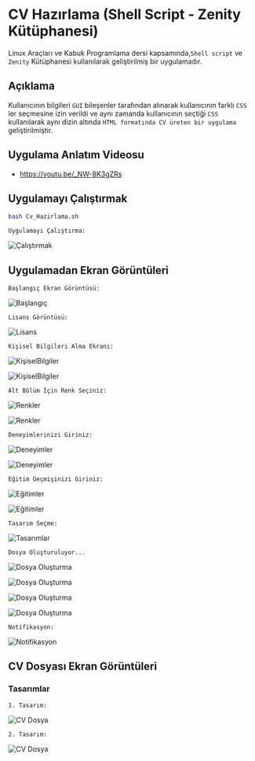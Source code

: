 # CV Hazırlama (Shell Script - Zenity Kütüphanesi)
Linux Araçları ve Kabuk Programlama dersi kapsamında,`Shell script` ve `Zenity` Kütüphanesi kullanılarak geliştirilmiş bir uygulamadır.

## Açıklama
Kullanıcının bilgileri `GUI` bileşenler tarafından alınarak kullanıcının farklı `CSS` ler seçmesine izin verildi ve aynı zamanda kullanıcının seçtiği `CSS` kullanılarak aynı dizin altında `HTML formatında CV üreten bir uygulama` geliştirilmiştir.

## Uygulama Anlatım Videosu
- <https://youtu.be/_NW-8K3gZRs>

## Uygulamayı Çalıştırmak
```sh
bash Cv_Hazirlama.sh
```

`Uygulamayı Çalıştırma:`

![Çalıştırmak](https://github.com/kaansertel/CV-Hazirlama/blob/main/resimler/CV01.png)

## Uygulamadan Ekran Görüntüleri

`Başlangıç Ekran Görüntüsü:`

![Başlangıç](https://github.com/kaansertel/CV-Hazirlama/blob/main/resimler/CV02.png)

`Lisans Görüntüsü:`

![Lisans](https://github.com/kaansertel/CV-Hazirlama/blob/main/resimler/CV03.png)

`Kişisel Bilgileri Alma Ekranı:`

![KişiselBilgiler](https://github.com/kaansertel/CV-Hazirlama/blob/main/resimler/CV04.png)

![KişiselBilgiler](https://github.com/kaansertel/CV-Hazirlama/blob/main/resimler/CV05.png)

`Alt Bölüm İçin Renk Seçiniz:`

![Renkler](https://github.com/kaansertel/CV-Hazirlama/blob/main/resimler/CV06.png)

![Renkler](https://github.com/kaansertel/CV-Hazirlama/blob/main/resimler/CV07.png)

`Deneyimlerinizi Giriniz:`

![Deneyimler](https://github.com/kaansertel/CV-Hazirlama/blob/main/resimler/CV08.png)

![Deneyimler](https://github.com/kaansertel/CV-Hazirlama/blob/main/resimler/CV09.png)

`Eğitim Geçmişinizi Giriniz:`

![Eğitimler](https://github.com/kaansertel/CV-Hazirlama/blob/main/resimler/CV10.png)

![Eğitimler](https://github.com/kaansertel/CV-Hazirlama/blob/main/resimler/CV11.png)

`Tasarım Seçme:`

![Tasarımlar](https://github.com/kaansertel/CV-Hazirlama/blob/main/resimler/CV12.png)

`Dosya Oluşturuluyor...`

![Dosya Oluşturma](https://github.com/kaansertel/CV-Hazirlama/blob/main/resimler/CV13.png)

![Dosya Oluşturma](https://github.com/kaansertel/CV-Hazirlama/blob/main/resimler/CV14.png)

![Dosya Oluşturma](https://github.com/kaansertel/CV-Hazirlama/blob/main/resimler/CV15.png)

![Dosya Oluşturma](https://github.com/kaansertel/CV-Hazirlama/blob/main/resimler/CV16.png)

`Notifikasyon:`

![Notifikasyon](https://github.com/kaansertel/CV-Hazirlama/blob/main/resimler/CV17.png)

## CV Dosyası Ekran Görüntüleri
### Tasarımlar
`1. Tasarım:`

![CV Dosya](https://github.com/kaansertel/CV-Hazirlama/blob/main/resimler/CV18.png)


`2. Tasarım:`

![CV Dosya](https://github.com/kaansertel/CV-Hazirlama/blob/main/resimler/CV19.png)


